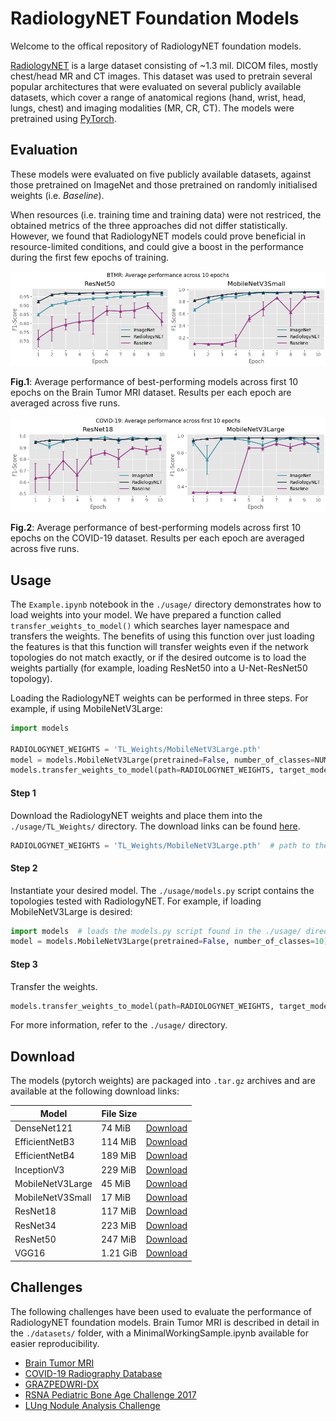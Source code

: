 # RadiologyNET Foundation Models

Welcome to the offical repository of RadiologyNET foundation models.


[RadiologyNET](https://biodatamining.biomedcentral.com/articles/10.1186/s13040-024-00373-1) is a large dataset consisting of ~1.3 mil. DICOM files, mostly chest/head MR and CT images. This dataset was used to pretrain several popular architectures that were evaluated on several publicly available datasets, which cover a range of anatomical regions (hand, wrist, head, lungs, chest) and imaging modalities (MR, CR, CT). The models were pretrained using [PyTorch](https://pytorch.org/).



## Evaluation
These models were evaluated on five publicly available datasets, against those pretrained on ImageNet and those pretrained on randomly initialised weights (i.e. *Baseline*).

When resources (i.e. training time and training data) were not restriced, the obtained metrics of the three approaches did not differ statistically. However, we found that RadiologyNET models could prove beneficial in resource-limited conditions, and could give a boost in the performance during the first few epochs of training. 

![Brain Tumor MRI - Performance in first 10 epochs of training](assets/BRAIN_TUMOR__AVERAGE_training_progress_IN_FIRST_10_EPOCHS__valid_set__['res50',%20'mobileNetV3Small']__partitions-[1].png)

**Fig.1**: Average performance of best-performing models across first 10 epochs on the Brain Tumor MRI dataset. Results per each epoch are averaged across five runs.



![COVID-19 - Performance in first 10 epochs of training](assets/COVID19__AVERAGE_training_progress_IN_FIRST_10_EPOCHS__valid_set__['res18',%20'mobileNetV3Large']__partitions-[1].png)

**Fig.2**: Average performance of best-performing models across first 10 epochs on the COVID-19 dataset. Results per each epoch are averaged across five runs.


## Usage

The `Example.ipynb` notebook in the `./usage/` directory demonstrates how to load weights into your model.
We have prepared a function called `transfer_weights_to_model()` which searches layer namespace and transfers the weights. The benefits of using this function over just loading the features is that this function will transfer weights even if the network topologies do not match exactly, or if the desired outcome is to load the weights partially (for example, loading ResNet50 into a U-Net-ResNet50 topology).

Loading the RadiologyNET weights can be performed in three steps. For example, if using MobileNetV3Large:

```python
import models

RADIOLOGYNET_WEIGHTS = 'TL_Weights/MobileNetV3Large.pth'
model = models.MobileNetV3Large(pretrained=False, number_of_classes=NUM_CLASSES)
models.transfer_weights_to_model(path=RADIOLOGYNET_WEIGHTS, target_model=model, device='cpu')
```

#### Step 1
Download the RadiologyNET weights and place them into the `./usage/TL_Weights/` directory. The download links can be found [here](#download).
```python
RADIOLOGYNET_WEIGHTS = 'TL_Weights/MobileNetV3Large.pth'  # path to the downloaded RadiologyNET weights
```

#### Step 2
Instantiate your desired model. The `./usage/models.py` script contains the topologies tested with RadiologyNET. For example, if loading MobileNetV3Large is desired:

```python
import models  # loads the models.py script found in the ./usage/ directory
model = models.MobileNetV3Large(pretrained=False, number_of_classes=10)  # instantiate MobileNetV3Large from the implementation in models.py
```

#### Step 3
Transfer the weights.

```python
models.transfer_weights_to_model(path=RADIOLOGYNET_WEIGHTS, target_model=model, device='cpu')
```

For more information, refer to the `./usage/` directory.


<a id="download"></a>

## Download

The models (pytorch weights) are packaged into `.tar.gz` archives and are available at the following download links:

| Model            | File Size |                                                                         |
|------------------|-----------|-------------------------------------------------------------------------|
| DenseNet121      | 74 MiB     | [Download](http://radiologynet.riteh.hr/models/DenseNet121.tar.gz)      |
| EfficientNetB3   | 114 MiB    | [Download](http://radiologynet.riteh.hr/models/EfficientNetB3.tar.gz)   |
| EfficientNetB4   | 189 MiB    | [Download](http://radiologynet.riteh.hr/models/EfficientNetB4.tar.gz)   |
| InceptionV3      | 229 MiB    | [Download](http://radiologynet.riteh.hr/models/InceptionV3.tar.gz)      |
| MobileNetV3Large | 45 MiB     | [Download](http://radiologynet.riteh.hr/models/MobileNetV3Large.tar.gz) |
| MobileNetV3Small | 17 MiB     | [Download](http://radiologynet.riteh.hr/models/MobileNetV3Small.tar.gz) |
| ResNet18         | 117 MiB    | [Download](http://radiologynet.riteh.hr/models/ResNet18.tar.gz)         |
| ResNet34         | 223 MiB    | [Download](http://radiologynet.riteh.hr/models/ResNet34.tar.gz)         |
| ResNet50         | 247 MiB    | [Download](http://radiologynet.riteh.hr/models/ResNet50.tar.gz)         |
| VGG16            | 1.21 GiB   | [Download](http://radiologynet.riteh.hr/models/VGG16.tar.gz)            |


## Challenges
The following challenges have been used to evaluate the performance of RadiologyNET foundation models. Brain Tumor MRI is described in detail in the `./datasets/` folder, with a MinimalWorkingSample.ipynb available for easier reproducibility.

* [Brain Tumor MRI](https://www.kaggle.com/datasets/masoudnickparvar/brain-tumor-mri-dataset)
* [COVID-19 Radiography Database](https://www.kaggle.com/datasets/tawsifurrahman/covid19-radiography-database/data)
* [GRAZPEDWRI-DX](https://www.nature.com/articles/s41597-022-01328-z)
* [RSNA Pediatric Bone Age Challenge 2017](https://www.rsna.org/rsnai/ai-image-challenge/rsna-pediatric-bone-age-challenge-2017)
* [LUng Nodule Analysis Challenge](https://luna16.grand-challenge.org/Data/)
